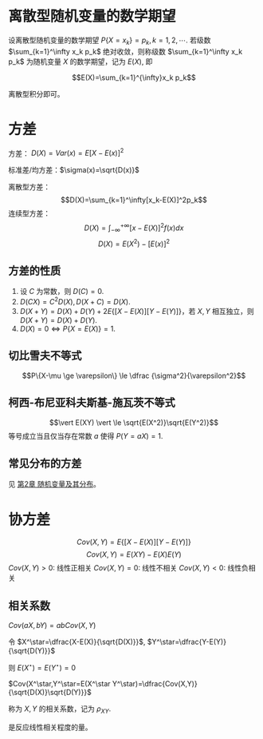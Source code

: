 
# 离散型随机变量的数学期望

设离散型随机变量的数学期望 $P\{X=x_k\}=p_k, k=1, 2, \cdots.$ 若级数  $\sum_{k=1}^\infty x_k p_k$ 绝对收敛，则称级数 $\sum_{k=1}^\infty x_k p_k$ 为随机变量 $X$ 的数学期望，记为 $E(X)$, 即

$$E(X)=\sum_{k=1}^{\infty}x_k p_k$$

离散型积分即可。

# 方差

方差： $D(X)=Var(x)=E{[X-E(x)]^2}$

标准差/均方差：$\sigma(x)=\sqrt{D(x)}$

离散型方差：
$$D(X)=\sum_{k=1}^\infty[x_k-E(X)]^2p_k$$
连续型方差：
$$D(X)=\int_{-\infty}^{+\infty}[x-E(X)]^2f(x)dx$$
$$D(X)=E(X^2)-[E(x)]^2$$

## 方差的性质

1. 设 $C$ 为常数，则 $D(C)=0$.
2. $D(CX)=C^2D(X), D(X+C)=D(X)$.
3. $D(X+Y)=D(X)+D(Y)+2E\{[X-E(X)][Y-E(Y)]\}$，若 $X,Y$ 相互独立，则 $D(X+Y)=D(X)+D(Y)$.
4. $D(X)=0 \Leftrightarrow P\{X=E(X)\}=1$.

## 切比雪夫不等式

$$P\{X-\mu \ge \varepsilon\} \le \dfrac {\sigma^2}{\varepsilon^2}$$

## 柯西-布尼亚科夫斯基-施瓦茨不等式

$$\vert E(XY) \vert \le \sqrt{E(X^2)}\sqrt{E(Y^2)}$$等号成立当且仅当存在常数 $a$ 使得 $P(Y=aX)=1$.

## 常见分布的方差

见 [第2章 随机变量及其分布](第2章%20随机变量及其分布.md#常见分布)。
# 协方差

$$Cov(X,Y)=E\{[X-E(X)][Y-E(Y)]\}$$
$$Cov(X,Y)=E(XY)-E(X)E(Y)$$
$Cov(X,Y)>0$: 线性正相关
$Cov(X,Y)=0$: 线性不相关
$Cov(X,Y)<0$: 线性负相关

## 相关系数

$Cov(aX,bY)=abCov(X,Y)$

令 $X^\star=\dfrac{X-E(X)}{\sqrt{D(X)}}$, $Y^\star=\dfrac{Y-E(Y)}{\sqrt{D(Y)}}$ 

则 $E(X^\star)=E(Y^\star)=0$

$Cov(X^\star,Y^\star=E(X^\star Y^\star)=\dfrac{Cov(X,Y)}{\sqrt{D(X)}\sqrt{D(Y)}}$

称为 $X,Y$ 的相关系数，记为 $\rho_{XY}$.

是反应线性相关程度的量。




